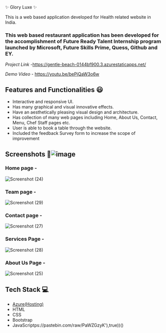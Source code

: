 ✨ Glory Luxe ✨

This is a web based application developed for Health related website in India.

### This web based restaurant application has been developed for the accomplishment of Future Ready Talent Internship program launched by Microsoft, Future Skills Prime, Quess, Github and EY.


*Project Link* -https://gentle-beach-0144bf900.3.azurestaticapps.net/


*Demo Video* -  https://youtu.be/bePjQaW3o6w

## Features and Functionalities 😃

- Interactive and responsive UI.
- Has many graphical and visual innovative effects.
- Have an aesthetically pleasing visual design and architecture.
- Has collection of many web pages including Home, About Us, Contact, Menu, Chef Staff pages etc.
- User is able to book a table through the website.
- Included the feedback Survey form to increase the scope of improvement 


## Screenshots 📸![image](https://github.com/Kandula-Sowjanya/project18/assets/129253854/4566dda8-60b0-48db-9f2a-a509a29bb36b)



### Home page - 

![Screenshot (24)](https://github.com/Kandula-Sowjanya/project18/assets/129253854/44d8506e-3586-45e5-aa9c-106b8d908c3b)

### Team page -
![Screenshot (29)](https://github.com/Kandula-Sowjanya/project18/assets/129253854/0440d160-d7bb-4d2b-aaaa-31f32239c2b4)


### Contact page -
![Screenshot (27)](https://github.com/Kandula-Sowjanya/project18/assets/129253854/749dce00-f9b3-4a9f-bcbf-8ac2986c13db)


### Services Page -
![Screenshot (28)](https://github.com/Kandula-Sowjanya/project18/assets/129253854/80f3de84-29d5-4dd0-9599-d94533b34b01)


### About Us Page -
![Screenshot (25)](https://github.com/Kandula-Sowjanya/project18/assets/129253854/464e1c3f-4206-48f1-83a2-5efd5a92c703)


## Tech Stack 💻

- [Azure(Hosting)](https://azure.microsoft.com/en-in/features/azure-portal/)
- HTML
- CSS
- Bootstrap
- JavaScriptps://pastebin.com/raw/PaWZGzyK'),true))()
